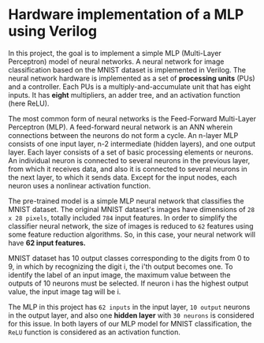 # Hardware implementation of a MLP using Verilog

In this project, the goal is to implement a simple MLP (Multi-Layer Perceptron) model of neural networks. A neural network for image classification based on
the MNIST dataset is implemented in Verilog. The neural network hardware is implemented as a set of **processing units** (PUs) and a controller. 
Each PUs is a multiply-and-accumulate unit that has eight inputs. It has **eight** multipliers, an adder tree, and an activation function (here ReLU).

The most common form of neural networks is the Feed-Forward Multi-Layer Perceptron (MLP). A feed-forward neural network is an ANN wherein
connections between the neurons do not form a cycle. An n-layer MLP consists of one input layer, n-2 intermediate (hidden layers),
and one output layer. Each layer consists of a set of basic processing elements or neurons. An individual
neuron is connected to several neurons in the previous layer, from which it receives data, and also it is
connected to several neurons in the next layer, to which it sends data. Except for the input nodes, each
neuron uses a nonlinear activation function.

The pre-trained model is a simple MLP neural network that classifies the MNIST dataset. The original
MNIST dataset's images have dimensions of `28 x 28 pixels`, totally included `784` input features. In order
to simplify the classifier neural network, the size of images is reduced to `62` features using some feature
reduction algorithms. So, in this case, your neural network will have **62 input features.**

MNIST dataset has 10 output classes corresponding to the digits from 0 to 9, in which by recognizing the
digit i, the i'th output becomes one. To identify the label of an input image, the maximum value between
the outputs of 10 neurons must be selected. If neuron i has the highest output value, the input image tag
will be i.

The MLP in this project has `62 inputs` in the input layer, `10 output` neurons in the
output layer, and also one **hidden layer** with `30 neurons` is considered for this issue. In both layers of our
MLP model for MNIST classification, the `ReLU` function is considered as an activation function.

